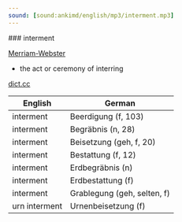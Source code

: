 ```yaml
---
sound: [sound:ankimd/english/mp3/interment.mp3]
---
```


\### interment

[Merriam-Webster](https://www.merriam-webster.com/dictionary/interment)

- the act or ceremony of interring

[dict.cc](https://www.dict.cc/interment)

| English        | German       |
| -------------- | ------------ |
| interment | Beerdigung (f, 103) |
| interment | Begräbnis (n, 28) |
| interment | Beisetzung (geh, f, 20) |
| interment | Bestattung (f, 12) |
| interment | Erdbegräbnis (n) |
| interment | Erdbestattung (f) |
| interment | Grablegung (geh, selten, f) |
| urn interment | Urnenbeisetzung (f) |

